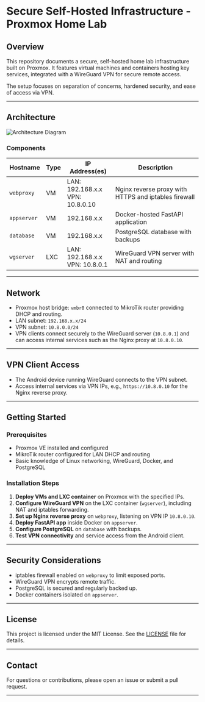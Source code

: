 # Secure Self-Hosted Infrastructure - Proxmox Home Lab

## Overview

This repository documents a secure, self-hosted home lab infrastructure built on Proxmox. It features virtual machines and containers hosting key services, integrated with a WireGuard VPN for secure remote access.

The setup focuses on separation of concerns, hardened security, and ease of access via VPN.

---

## Architecture

![Architecture Diagram](./architecture.jpg)

### Components

| Hostname   | Type | IP Address(es)              | Description                                                    |
|------------|-------|----------------------------|----------------------------------------------------------------|
| `webproxy` | VM    | LAN: 192.168.x.x <br> VPN: 10.8.0.10 | Nginx reverse proxy with HTTPS and iptables firewall |
| `appserver`| VM    | 192.168.x.x                          | Docker-hosted FastAPI application                    |
| `database` | VM    | 192.168.x.x                          | PostgreSQL database with backups                     |
| `wgserver` | LXC   | LAN: 192.168.x.x <br> VPN: 10.8.0.1  | WireGuard VPN server with NAT and routing            |

---

## Network

- Proxmox host bridge: `vmbr0` connected to MikroTik router providing DHCP and routing.
- LAN subnet: `192.168.x.x/24`
- VPN subnet: `10.8.0.0/24`
- VPN clients connect securely to the WireGuard server (`10.8.0.1`) and can access internal services such as the Nginx proxy at `10.8.0.10`.

---

## VPN Client Access

- The Android device running WireGuard connects to the VPN subnet.
- Access internal services via VPN IPs, e.g., `https://10.8.0.10` for the Nginx reverse proxy.

---

## Getting Started

### Prerequisites

- Proxmox VE installed and configured
- MikroTik router configured for LAN DHCP and routing
- Basic knowledge of Linux networking, WireGuard, Docker, and PostgreSQL

### Installation Steps

1. **Deploy VMs and LXC container** on Proxmox with the specified IPs.
2. **Configure WireGuard VPN** on the LXC container (`wgserver`), including NAT and iptables forwarding.
3. **Set up Nginx reverse proxy** on `webproxy`, listening on VPN IP `10.8.0.10`.
4. **Deploy FastAPI app** inside Docker on `appserver`.
5. **Configure PostgreSQL** on `database` with backups.
6. **Test VPN connectivity** and service access from the Android client.

---

## Security Considerations

- iptables firewall enabled on `webproxy` to limit exposed ports.
- WireGuard VPN encrypts remote traffic.
- PostgreSQL is secured and regularly backed up.
- Docker containers isolated on `appserver`.

---

## License

This project is licensed under the MIT License. See the [LICENSE](LICENSE) file for details.

---

## Contact

For questions or contributions, please open an issue or submit a pull request.

---

